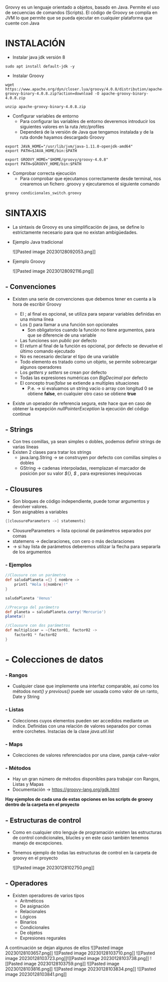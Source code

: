 Grovvy es un lenguaje orientado a objetos, basado en Java. Permite el uso de secuencias de comandos (Scripts).
El código de Groovy se compila en JVM lo que permite que se pueda ejecutar en cualquier plataforma que cuente con Java

# INSTALACIÓN
- Instalar java jdk versión 8

```shell
sudo apt install default-jdk -y
```

- Instalar Groovy

```shell
wget https://www.apache.org/dyn/closer.lua/groovy/4.0.8/distribution/apache-groovy-binary-4.0.8.zip?action=download -O apache-groovy-binary-4.0.8.zip

unzip apache-groovy-binary-4.0.8.zip
```

- Configurar variables de entorno
	- Para configurar las variables de entorno deveremos introducir los siguientes valores en la ruta /etc/profiles
	- Dependerá de la versión de Java que tengamos instalada y de la ruta donde hayamos descargado Groovy

```shell
export JAVA_HOME="/usr/lib/jvm/java-1.11.0-openjdk-amd64"
export PATH=$JAVA_HOME/bin:$PATH

export GROOVY_HOME="$HOME/groovy/groovy-4.0.8"
export PATH=$GROOVY_HOME/bin:$PATH

```

- Comprobar correcta ejecución
	- Para comprobar que ejecutamos correctamente desde terminal, nos crearemos un fichero .groovy y ejecutaremos el siguiente comando

```groovy
groovy condicionales_switch.groovy 
```


# SINTAXIS

- La sintaxis de Groovy es una simplificación de java, se define lo estrictamente necesario para que no existan ambigüedades.

- Ejemplo Java tradicional

	![[Pasted image 20230128092053.png]]

- Ejemplo Groovy

	![[Pasted image 20230128092116.png]]


## - Convenciones

- Existen una serie de convenciones que debemos tener en cuenta a la hora de escribir Groovy
	- El ; al final es opcional, se utiliza para separar variables definidas en una misma línea
	- Los () para llamar a una función son opcionales
		- Son obligatorios cuando la función no tiene argumentos, para que se diferencie de una variable
	- Las funciones son *public* por defecto
	- El *return* al final de la función es opcional, por defecto se devuelve el último comando ejecutado
	- No es necesario declarar el tipo de una variable
	- Todo elemento es tratado como un objeto, se permite sobrecargar algunos operadores
	- Los *getters y setters* se crean por defecto
	- Todas las expresiones numéricas con *BigDecimal* por defecto
	- El concepto *true/false* se extiende a multiples situaciones
		- P.e. -> si evaluamos un string vacio o array con longitud 0 se obtiene **false**, en cualquier otro caso se obtiene **true**

- Existe un operador de referencia segura, este hace que en caso de obtener la expepción *nullPointerException* la ejecución del código continue

## - Strings
- Con tres comillas, ya sean simples o dobles, podemos definir strings de varias líneas
- Existen 2 clases para tratar los strings
	- java.lang.String -> se construyen por defecto con comillas simples o dobles
	- GString -> cadenas interpoladas, reemplazan el marcador de posición por su valor *${}, $* , para expresiones inequivocas

## - Clousures
- Son bloques de código independiente, puede tomar argumentos y devolver valores.
- Son asignables a variables

```groovy
{[clousureParameters ->] statements}
```

- ClousureParameters -> lista opcional de parámetros separados por comas
- statemens -> declaraciones, con cero o más declaraciones
- -> si hay lista de parámetros deberemos utilizar la flecha para separarla de los argumentos

### - Ejemplos

```groovy
//Clousure con un parámetro
def saludaPlaneta ={} { nombre -> 
	printl "Hola ${nombre}!"
}

saludaPlaneta 'Venus'

//Precarga del parámetro
def planeta = saludaPlaneta.curry('Mercurio')
planeta()
```


```groovy
//Clousure con dos parámetros
def multiplicar = ~{factor01, factor02 ->
	factor01 * factor02
}
```


# - Colecciones de datos

### - Rangos 
- Cualquier clase que implemente una interfaz comparable, así como los métodos *next() y previous()* puede ser usuada como valor de un ranto, Date y String

### - Listas
- Colecciones cuyos elementos pueden ser accedidos mediante un índice. Definidas con una relación de valores separados por comas entre corchetes. Instacias de la clase *java.util.list*

### - Maps
- Colecciones de valores referenciados por una clave, pareja calve-valor

### - Métodos
- Hay un gran número de métodos disponibles para trabajar con Rangos, Listas y Mapas
- Documentación -> https://groovy-lang.org/gdk.html

**Hay ejemplos de cada una de estas opciones en los scripts de groovy dentro de la carpeta en el proyecto**


## - Estructuras de control

- Como en cualquier otro lenguje de programación existen las estructuras de control condicionales, blucles y en este caso también tenemos manejo de excepciones.
- Tenemos ejemplo de todas las estructuras de control en la carpeta de groovy en el proyecto

	![[Pasted image 20230128102750.png]]
	
## - Operadores
- Existen operadores de varios tipos
	- Aritméticos
	- De asignación
	- Relacionales
	- Lógicos
	- Binarios
	- Condicionales
	- De objetos
	- Expresiones regurales

A continuación se dejan algunos de ellos
![[Pasted image 20230128103657.png]]  ![[Pasted image 20230128103710.png]] ![[Pasted image 20230128103723.png]]![[Pasted image 20230128103738.png]]
![[Pasted image 20230128103759.png]]  ![[Pasted image 20230128103816.png]]
![[Pasted image 20230128103834.png]] ![[Pasted image 20230128103841.png]]





